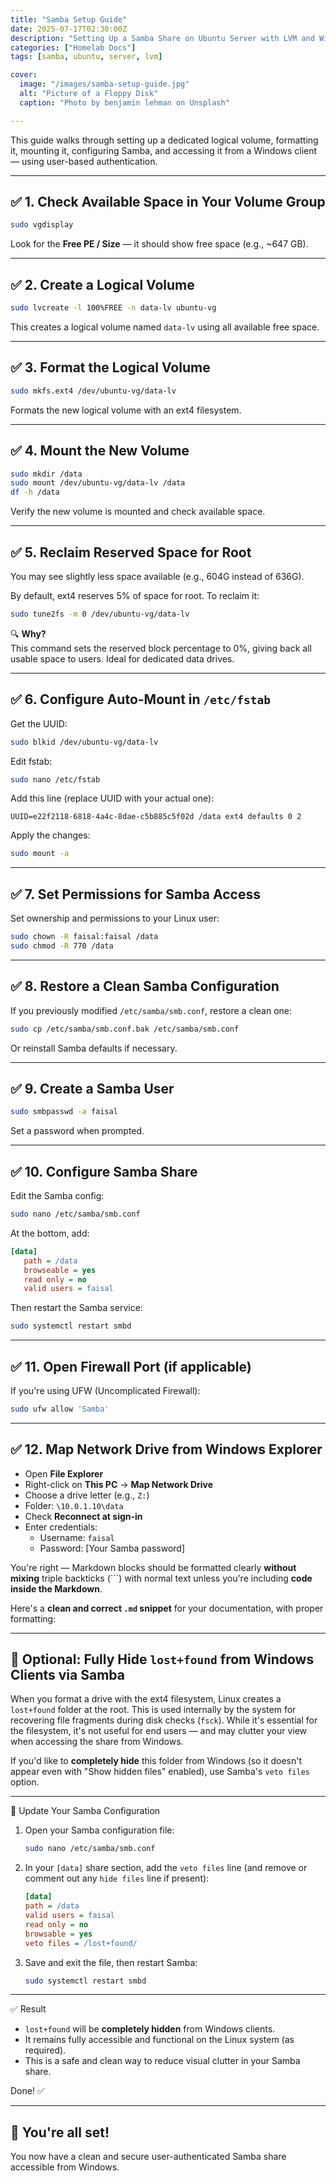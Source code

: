 ```yaml
---
title: "Samba Setup Guide"
date: 2025-07-17T02:30:00Z
description: "Setting Up a Samba Share on Ubuntu Server with LVM and Windows Access"
categories: ["Homelab Docs"]
tags: [samba, ubuntu, server, lvm]

cover:
  image: "/images/samba-setup-guide.jpg"
  alt: "Picture of a Floppy Disk"
  caption: "Photo by benjamin lehman on Unsplash"

---
```


This guide walks through setting up a dedicated logical volume, formatting it, mounting it, configuring Samba, and accessing it from a Windows client — using user-based authentication.

---

## ✅ 1. Check Available Space in Your Volume Group

```bash
sudo vgdisplay
```

Look for the **Free PE / Size** — it should show free space (e.g., ~647 GB).

---

## ✅ 2. Create a Logical Volume

```bash
sudo lvcreate -l 100%FREE -n data-lv ubuntu-vg
```

This creates a logical volume named `data-lv` using all available free space.

---

## ✅ 3. Format the Logical Volume

```bash
sudo mkfs.ext4 /dev/ubuntu-vg/data-lv
```

Formats the new logical volume with an ext4 filesystem.

---

## ✅ 4. Mount the New Volume

```bash
sudo mkdir /data
sudo mount /dev/ubuntu-vg/data-lv /data
df -h /data
```

Verify the new volume is mounted and check available space.

---

## ✅ 5. Reclaim Reserved Space for Root

You may see slightly less space available (e.g., 604G instead of 636G).

By default, ext4 reserves 5% of space for root. To reclaim it:

```bash
sudo tune2fs -m 0 /dev/ubuntu-vg/data-lv
```

🔍 **Why?**  
This command sets the reserved block percentage to 0%, giving back all usable space to users. Ideal for dedicated data drives.

---

## ✅ 6. Configure Auto-Mount in `/etc/fstab`

Get the UUID:

```bash
sudo blkid /dev/ubuntu-vg/data-lv
```

Edit fstab:

```bash
sudo nano /etc/fstab
```

Add this line (replace UUID with your actual one):

```fstab
UUID=e22f2118-6818-4a4c-8dae-c5b885c5f02d /data ext4 defaults 0 2
```

Apply the changes:

```bash
sudo mount -a
```

---

## ✅ 7. Set Permissions for Samba Access

Set ownership and permissions to your Linux user:

```bash
sudo chown -R faisal:faisal /data
sudo chmod -R 770 /data
```

---

## ✅ 8. Restore a Clean Samba Configuration

If you previously modified `/etc/samba/smb.conf`, restore a clean one:

```bash
sudo cp /etc/samba/smb.conf.bak /etc/samba/smb.conf
```

Or reinstall Samba defaults if necessary.

---

## ✅ 9. Create a Samba User

```bash
sudo smbpasswd -a faisal
```

Set a password when prompted.

---

## ✅ 10. Configure Samba Share

Edit the Samba config:

```bash
sudo nano /etc/samba/smb.conf
```

At the bottom, add:

```ini
[data]
   path = /data
   browseable = yes
   read only = no
   valid users = faisal
```

Then restart the Samba service:

```bash
sudo systemctl restart smbd
```

---

## ✅ 11. Open Firewall Port (if applicable)

If you're using UFW (Uncomplicated Firewall):

```bash
sudo ufw allow 'Samba'
```

---

## ✅ 12. Map Network Drive from Windows Explorer

- Open **File Explorer**
- Right-click on **This PC** → **Map Network Drive**
- Choose a drive letter (e.g., `Z:`)
- Folder: `\10.0.1.10\data`
- Check **Reconnect at sign-in**
- Enter credentials:
  - Username: `faisal`
  - Password: [Your Samba password]

You're right — Markdown blocks should be formatted clearly **without mixing** triple backticks (\`\`\`) with normal text unless you're including **code inside the Markdown**.

Here's a **clean and correct `.md` snippet** for your documentation, with proper formatting:

---

## 🫥 Optional: Fully Hide `lost+found` from Windows Clients via Samba

When you format a drive with the ext4 filesystem, Linux creates a `lost+found` folder at the root. This is used internally by the system for recovering file fragments during disk checks (`fsck`). While it's essential for the filesystem, it's not useful for end users — and may clutter your view when accessing the share from Windows.

If you'd like to **completely hide** this folder from Windows (so it doesn't appear even with "Show hidden files" enabled), use Samba's `veto files` option.

---

🔧 Update Your Samba Configuration

1. Open your Samba configuration file:

   ```bash
   sudo nano /etc/samba/smb.conf
   ```

2. In your `[data]` share section, add the `veto files` line (and remove or comment out any `hide files` line if present):

   ```ini
   [data]
   path = /data
   valid users = faisal
   read only = no
   browsable = yes
   veto files = /lost+found/
   ```

3. Save and exit the file, then restart Samba:

   ```bash
   sudo systemctl restart smbd
   ```

---

✅ Result

* `lost+found` will be **completely hidden** from Windows clients.
* It remains fully accessible and functional on the Linux system (as required).
* This is a safe and clean way to reduce visual clutter in your Samba share.

Done! ✅

---

## 🎉 You're all set!
You now have a clean and secure user-authenticated Samba share accessible from Windows.
